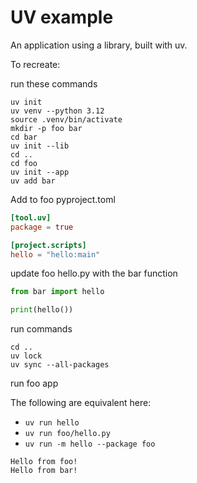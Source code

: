 # UV example

An application using a library, built with uv.

To recreate:

run these commands
```
uv init
uv venv --python 3.12
source .venv/bin/activate
mkdir -p foo bar
cd bar
uv init --lib
cd ..
cd foo
uv init --app
uv add bar
```

Add to foo pyproject.toml

```toml
[tool.uv]
package = true

[project.scripts]
hello = "hello:main"
```

update foo hello.py with the bar function

```python
from bar import hello

print(hello())
```

run commands
```
cd ..
uv lock
uv sync --all-packages
```


run foo app

The following are equivalent here:
- `uv run hello`
- `uv run foo/hello.py`
- `uv run -m hello --package foo`

```
Hello from foo!
Hello from bar!
```